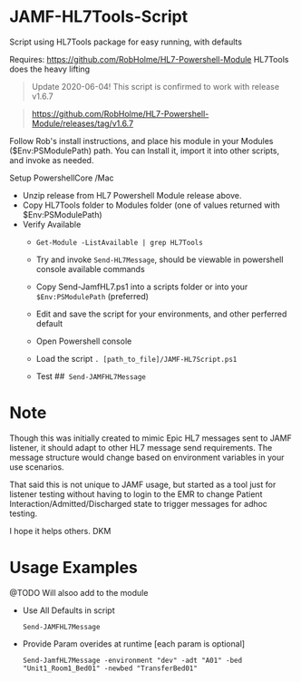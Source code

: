 # JAMF-HL7Tools-Script
Script using HL7Tools package for easy running, with defaults

Requires: https://github.com/RobHolme/HL7-Powershell-Module
  HL7Tools does the heavy lifting
  >Update 2020-06-04! This script is confirmed to work with release v1.6.7
  
  >https://github.com/RobHolme/HL7-Powershell-Module/releases/tag/v1.6.7
  
  Follow Rob's install instructions, and place his module in your Modules ($Env:PSModulePath) path.
  You can Install it, import it into other scripts, and invoke as needed.
  
Setup 
PowershellCore /Mac
  - Unzip release from HL7 Powershell Module release above.
  - Copy HL7Tools folder to Modules folder (one of values returned with $Env:PSModulePath)
  - Verify Available
    - `Get-Module -ListAvailable | grep HL7Tools`
    - Try and invoke `Send-HL7Message`, should be viewable in powershell console available commands
    
    - Copy Send-JamfHL7.ps1 into a scripts folder or into your `$Env:PSModulePath` (preferred)
    - Edit and save the script for your environments, and other perferred default
    - Open Powershell console
    - Load the script `. [path_to_file]/JAMF-HL7Script.ps1 `
    - Test #\#` Send-JAMFHL7Message`
    


# Note
Though this was initially created to mimic Epic HL7 messages sent to JAMF listener, it should adapt to other HL7 message send requirements.  The message structure would change based on environment variables in your use scenarios.

That said this is not unique to JAMF usage, but started as a tool just for listener testing without having to login to the EMR to change Patient Interaction/Admitted/Discharged state to trigger messages for adhoc testing.

I hope it helps others.
DKM


# Usage Examples
@TODO Will alsoo add to the module 
- Use All Defaults in script  
  
  `Send-JAMFHL7Message`
- Provide Param overides at runtime [each param is optional]
  
  `Send-JamfHL7Message -environment "dev" -adt "A01" -bed "Unit1_Room1_Bed01" -newbed "TransferBed01"`
